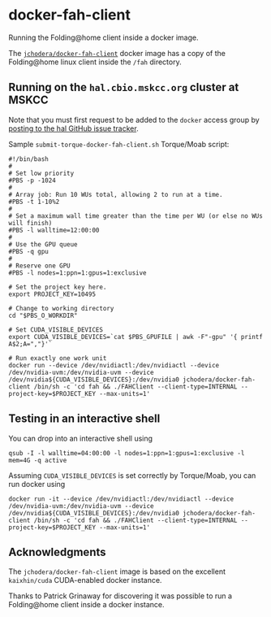 # docker-fah-client

Running the Folding@home client inside a docker image.

The [`jchodera/docker-fah-client`](https://registry.hub.docker.com/u/jchodera/docker-fah-client/) docker image has a copy of the Folding@home linux client inside the `/fah` directory.

## Running on the `hal.cbio.mskcc.org` cluster at MSKCC

Note that you must first request to be added to the `docker` access group by [posting to the hal GitHub issue tracker](https://github.com/cbio/cbio-cluster/issues).

Sample `submit-torque-docker-fah-client.sh` Torque/Moab script:
```
#!/bin/bash
#
# Set low priority
#PBS -p -1024
#
# Array job: Run 10 WUs total, allowing 2 to run at a time.
#PBS -t 1-10%2
#
# Set a maximum wall time greater than the time per WU (or else no WUs will finish)
#PBS -l walltime=12:00:00
#
# Use the GPU queue
#PBS -q gpu
#
# Reserve one GPU
#PBS -l nodes=1:ppn=1:gpus=1:exclusive

# Set the project key here.
export PROJECT_KEY=10495

# Change to working directory
cd "$PBS_O_WORKDIR"

# Set CUDA_VISIBLE_DEVICES
export CUDA_VISIBLE_DEVICES=`cat $PBS_GPUFILE | awk -F"-gpu" '{ printf A$2;A=","}'`

# Run exactly one work unit
docker run --device /dev/nvidiactl:/dev/nvidiactl --device /dev/nvidia-uvm:/dev/nvidia-uvm --device /dev/nvidia${CUDA_VISIBLE_DEVICES}:/dev/nvidia0 jchodera/docker-fah-client /bin/sh -c 'cd fah && ./FAHClient --client-type=INTERNAL --project-key=$PROJECT_KEY --max-units=1'
```


## Testing in an interactive shell

You can drop into an interactive shell using
```
qsub -I -l walltime=04:00:00 -l nodes=1:ppn=1:gpus=1:exclusive -l mem=4G -q active
```

Assuming `CUDA_VISIBLE_DEVICES` is set correctly by Torque/Moab, you can run docker using
```
docker run -it --device /dev/nvidiactl:/dev/nvidiactl --device /dev/nvidia-uvm:/dev/nvidia-uvm --device /dev/nvidia${CUDA_VISIBLE_DEVICES}:/dev/nvidia0 jchodera/docker-fah-client /bin/sh -c 'cd fah && ./FAHClient --client-type=INTERNAL --project-key=$PROJECT_KEY --max-units=1'
```

## Acknowledgments

The `jchodera/docker-fah-client` image is based on the excellent `kaixhin/cuda` CUDA-enabled docker instance.

Thanks to Patrick Grinaway for discovering it was possible to run a Folding@home client inside a docker instance.

